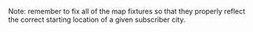 Note: remember to fix all of the map fixtures so that they properly reflect the correct starting location of a given subscriber city.
